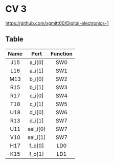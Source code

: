 # CV 3

https://github.com/xgmitt00/Digital-electronics-1

## Table

| **Name** | **Port** |**Function** |
| :-: | :-: | :-: | 
| J15 | a_i[0] | SW0 | 
| L16 | a_i[1] | SW1 |
| M13 | b_i[0] | SW2 |
| R15 | b_i[1] | SW3 |
| R17 | c_i[0] | SW4 |
| T18 | c_i[1] | SW5 |
| U18 | d_i[0] | SW6 |
| R13 | d_i[1] | SW7 |
| U11 | sel_i[0] | SW7 |
| V10 | sel_i[1] | SW7 |
| H17 | f_o[0] | LD0 |
| K15 | f_o[1] | LD1 |

##
